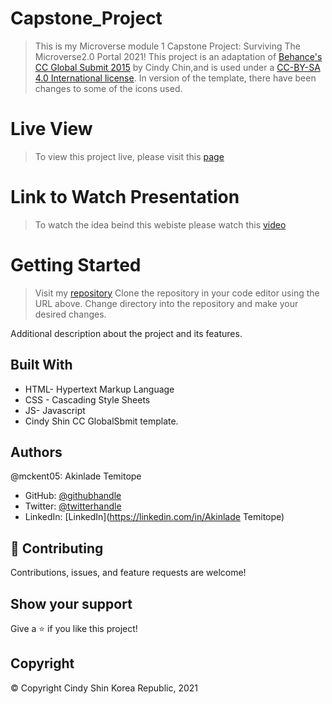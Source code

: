 # Capstone_Project

> This is my Microverse module 1 Capstone Project: Surviving The Microverse2.0 Portal 2021!
> This project is an adaptation of [Behance's CC Global Submit 2015](https://www.behance.net/adagio07) by  Cindy Chin,and is used under a [CC-BY-SA 4.0 International license](https://creativecommons.org/licenses/by-sa/4.0/). In version of the template, there have been changes to some of the icons used.


# Live View
> To view this project live, please visit this [page](https://mckent05.github.io/Capstone_Project/home.html)

# Link to Watch Presentation 
> To watch the idea beind this webiste please watch this [video](https://www.loom.com/share/a790ed12f6eb435898d013c5312fc3e4)

# Getting Started

> Visit my [repository](https://github.com/mckent05/Capstone_Project.git)
> Clone the repository in your code editor using the URL above.
> Change directory into the repository and make your desired changes.


Additional description about the project and its features.

## Built With

- HTML- Hypertext Markup Language
- CSS - Cascading Style Sheets
- JS- Javascript
- Cindy Shin CC GlobalSbmit template.

## Authors

@mckent05: Akinlade Temitope

- GitHub: [@githubhandle](https://github.com/mckent05)
- Twitter: [@twitterhandle](https://twitter.com/mckent05)
- LinkedIn: [LinkedIn](https://linkedin.com/in/Akinlade Temitope)


## 🤝 Contributing

Contributions, issues, and feature requests are welcome!



## Show your support

Give a ⭐️ if you like this project!

## Copyright
 © Copyright Cindy Shin Korea Republic, 2021